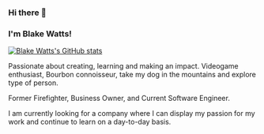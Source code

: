 ### Hi there 👋
### I'm Blake Watts!

[![Blake Watts's GitHub stats](https://github-readme-stats.vercel.app/api?username=Watts-Blake&theme=gruvbox&show_icons=true)](https://github.com/Watts-Blake)

Passionate about creating, learning and making an impact.
Videogame enthusiast, Bourbon connoisseur, take my dog in the mountains and explore type of person.

Former Firefighter, Business Owner, and Current Software Engineer.

I am currently looking for a company where I can display my passion for my work and continue to learn on a day-to-day basis.

<!--
**Watts-Blake/Watts-Blake** is a ✨ _special_ ✨ repository because its `README.md` (this file) appears on your GitHub profile.

Here are some ideas to get you started:

- 🔭 I’m currently working on ...
- 🌱 I’m currently learning ...
- 👯 I’m looking to collaborate on ...
- 🤔 I’m looking for help with ...
- 💬 Ask me about ...
- 📫 How to reach me: ...
- 😄 Pronouns: ...
- ⚡ Fun fact: ...
-->
